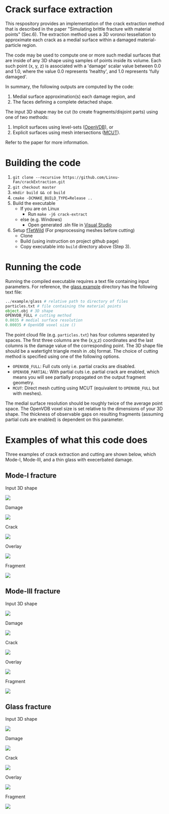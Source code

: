 # Crack surface extraction

This respository provides an implementation of the crack extraction method that is described in the paper "Simulating brittle fracture with material points" (Sec.6). The extraction method uses a 3D voronoi tessellation to approximate each crack as a medial surface within a damaged material-particle region. 

The code may be used to compute one or more such medial surfaces that are inside of any 3D shape using samples of points inside its volume. Each such point (x, y, z) is associated with a 'damage' scalar value between 0.0 and 1.0, where the value 0.0 represents 'healthy', and 1.0 represents 'fully damaged'. 

In summary, the following outputs are computed by the code: 

1. Medial surface approximation(s) each damage region, and 
2. The faces defining a complete detached shape. 

The input 3D shape may be cut (to create fragments/disjoint parts) using one of two methods: 

1. Implicit surfaces using level-sets ([OpenVDB](https://github.com/AcademySoftwareFoundation/openvdb.git)), or 
2. Explicit surfaces using mesh intersections ([MCUT](https://github.com/cutdigital/mcut.git)). 

Refer to the paper for more information.

# Building the code

1. `git clone --recursive https://github.com/Linxu-Fan/crackExtraction.git`
2. `git checkout master`
3. `mkdir build && cd build`
4. `cmake -DCMAKE_BUILD_TYPE=Release ..`
5. Build the executable
    - If you are on Linux 
        * Run `make -j6 crack-extract` 
    - else (e.g. Windows)
        * Open generated .sln file in [Visual Studio](https://visualstudio.microsoft.com/vs/older-downloads/)
6. Setup [fTetWild](https://github.com/wildmeshing/fTetWild.git) (For preprocessing meshes before cutting)
    - Clone 
    - Build (using instruction on project github page)
    - Copy executable into `build` directory above (Step 3).

# Running the code

Running the compiled executable requires a text file containing input parameters. For reference, the [glass example](./example/glass/) directory has the following text file:

```python
../example/glass # relative path to directory of files
particles.txt # file containing the material points
object.obj # 3D shape
OPENVDB_FULL # cutting method
0.0035 # medial surface resolution
0.00035 # OpenVDB voxel size ()
```

The point cloud file (e.g. `particles.txt`) has four columns separated by spaces. The first three columns are the (x,y,z) coordinates and the last columns is the damage value of the corresponding point. The 3D shape file should be a watertight triangle mesh in .obj format.
The choice of cutting method is specified using one of the following options.
- `OPENVDB_FULL`: Full cuts only i.e. partial cracks are disabled.
- `OPENVDB_PARTIAL`: With partial cuts i.e. partial crack are enabled, which means you will see partially propagated on the output fragment geometry.
- `MCUT`: Direct mesh cutting using MCUT (equivalent to `OPENVDB_FULL` but with meshes). 

The medial surface resolution should be roughly twice of the average point space. The OpenVDB voxel size is set relative to the dimensions of your 3D shape. The thickness of observable gaps on resulting fragments (assuming partial cuts are enabled) is dependent on this parameter.

# Examples of what this code does 

Three examples of crack extraction and cutting are shown below, which Mode-I, Mode-III, and a thin glass with execerbated damage. 

## Mode-I fracture

Input 3D shape

![](./example/mode1/mode1_object.png)

Damage

![](./example/mode1/mode1_phase.png)

Crack

![](./example/mode1/mode1_crack.png)

Overlay

![](./example/mode1/mode1_overlap.png)

Fragment

![](./example/mode1/mode1_fragment.png)

## Mode-III fracture

Input 3D shape

![](./example/mode3/mode3_object.png)

Damage

![](./example/mode3/mode3_phase.png)

Crack

![](./example/mode3/mode3_crack.png)

Overlay

![](./example/mode3/mode3_overlap.png)

Fragment

![](./example/mode3/mode3_fragment.png)

## Glass fracture

Input 3D shape

![](./example/glass/glass_object.png)

Damage

![](./example/glass/glass_phase.png)

Crack

![](./example/glass/glass_crack.png)

Overlay

![](./example/glass/glass_overlap.png)

Fragment

![](./example/glass/glass_fragment.png)
